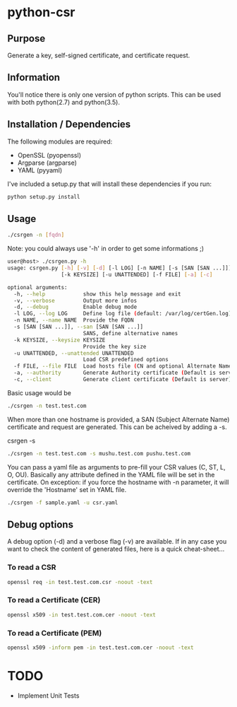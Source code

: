 # python-csr
## Purpose
Generate a key, self-signed certificate, and certificate request.

## Information
You'll notice there is only one version of python scripts. This can be used with both python(2.7) and python(3.5).

## Installation / Dependencies
The following modules are required:
- OpenSSL (pyopenssl)
- Argparse (argparse)
- YAML (pyyaml)

I've included a setup.py that will install these dependencies if you run:
```bash
python setup.py install
```

## Usage

```bash
./csrgen -n [fqdn]
```

Note: you could always use '-h' in order to get some informations ;)

```bash
user@host> ./csrgen.py -h
usage: csrgen.py [-h] [-v] [-d] [-l LOG] [-n NAME] [-s [SAN [SAN ...]]]
                 [-k KEYSIZE] [-u UNATTENDED] [-f FILE] [-a] [-c]

optional arguments:
  -h, --help            show this help message and exit
  -v, --verbose         Output more infos
  -d, --debug           Enable debug mode
  -l LOG, --log LOG     Define log file (default: /var/log/certGen.log)
  -n NAME, --name NAME  Provide the FQDN
  -s [SAN [SAN ...]], --san [SAN [SAN ...]]
                        SANS, define alternative names
  -k KEYSIZE, --keysize KEYSIZE
                        Provide the key size
  -u UNATTENDED, --unattended UNATTENDED
                        Load CSR predefined options
  -f FILE, --file FILE  Load hosts file (CN and optional Alternate Names) list
  -a, --authority       Generate Authority certificate (Default is server)
  -c, --client          Generate client certificate (Default is server)
```

Basic usage would be
```bash
./csrgen -n test.test.com
```

When more than one hostname is provided, a SAN (Subject Alternate Name)
certificate and request are generated.  This can be acheived by adding a -s.

csrgen <hostname> -s <san0> <san1>

```bash
./csrgen -n test.test.com -s mushu.test.com pushu.test.com
```

You can pass a yaml file as arguments to pre-fill your CSR values (C, ST, L, O, OU). Basically any attribute defined in the YAML file will be set in the certificate. On exception: if you force the hostname with -n parameter, it will override the 'Hostname' set in YAML file.

```bash
./csrgen -f sample.yaml -u csr.yaml
```

## Debug options
A debug option (-d) and a verbose flag (-v) are available. If in any case you want to check the content of generated files, here is a quick cheat-sheet...

### To read a CSR
```bash
openssl req -in test.test.com.csr -noout -text
```

### To read a Certificate (CER)
```bash
openssl x509 -in test.test.com.cer -noout -text
```

### To read a Certificate (PEM)
```bash
openssl x509 -inform pem -in test.test.com.cer -noout -text
```

# TODO
- Implement Unit Tests
